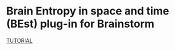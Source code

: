 # Brain Entropy in space and time (BEst) plug-in for Brainstorm

[TUTORIAL](https://neuroimage.usc.edu/brainstorm/Tutorials/TutBEst)